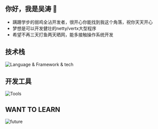 ## 你好，我是吴涛 👋

- 蹒跚学步的弱鸡全沾开发者，很开心你能找到我这个角落，祝你天天开心
- 梦想是可以开发健壮的netty/vertx大型程序
- 希望不再三天打鱼两天晒网，能多接触操作系统开发

## 技术栈

![Language & Framework & tech](https://skillicons.dev/icons?i=java,javascript,typescript,vue,webpack,nodejs,express,mysql,git,html,css,spring,maven,redis,docker)

## 开发工具

![Tools](https://skillicons.dev/icons?i=vscode,idea,androidstudio)

## WANT    TO   LEARN

![future](https://skillicons.dev/icons?i=flutter,c,python,cpp,lua,react,kotlin,vite)

